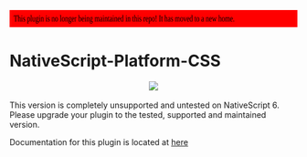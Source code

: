 <a href="https://proplugins.org"><img src="src/unmaintained.svg" height="30px" width="100%"></a>

# NativeScript-Platform-CSS


<p align="center"><a href="https://proplugins.org"><img src="https://proplugins.org/logos/logo.png" width="400"  /></a></p>

This version is completely unsupported and untested on NativeScript 6.  Please upgrade your plugin to the tested, supported and maintained version. 

Documentation for this plugin is located at <a href="https://npm.proplugins.org/-/web/detail/@proplugins/nativescript-platform-css">here</a>